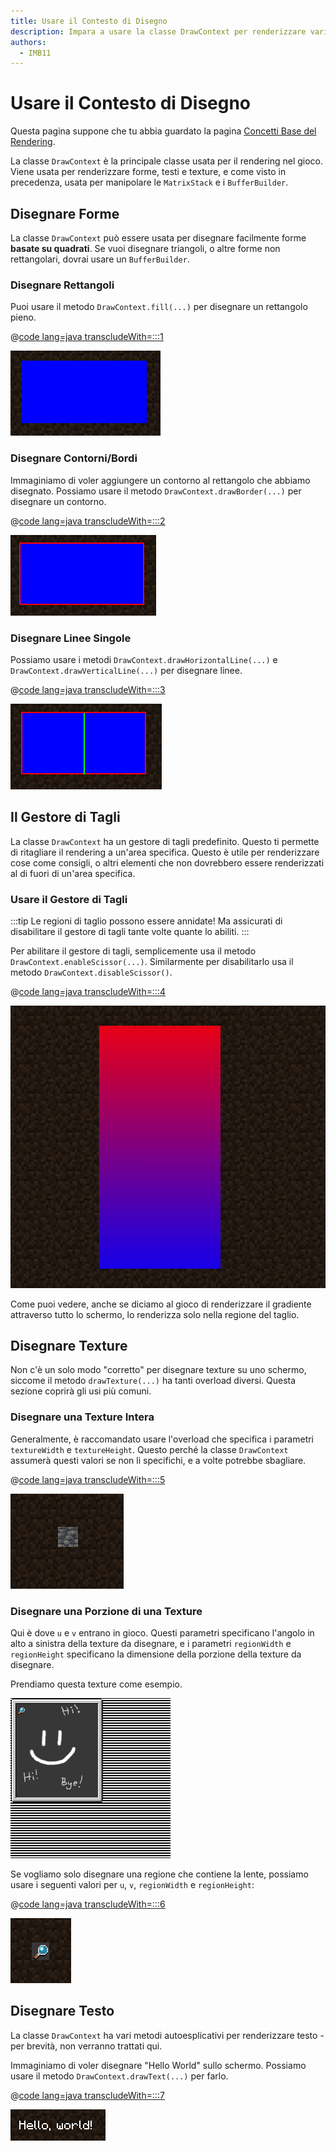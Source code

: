 ```yaml
---
title: Usare il Contesto di Disegno
description: Impara a usare la classe DrawContext per renderizzare varie forme, testi e texture.
authors:
  - IMB11
---
```


# Usare il Contesto di Disegno

Questa pagina suppone che tu abbia guardato la pagina [Concetti Base del Rendering](./basic-concepts).

La classe `DrawContext` è la principale classe usata per il rendering nel gioco. Viene usata per renderizzare forme, testi e texture, e come visto in precedenza, usata per manipolare le `MatrixStack` e i `BufferBuilder`.

## Disegnare Forme

La classe `DrawContext` può essere usata per disegnare facilmente forme **basate su quadrati**. Se vuoi disegnare triangoli, o altre forme non rettangolari, dovrai usare un `BufferBuilder`.

### Disegnare Rettangoli

Puoi usare il metodo `DrawContext.fill(...)` per disegnare un rettangolo pieno.

@[code lang=java transcludeWith=:::1](@/reference/latest/src/client/java/com/example/docs/rendering/DrawContextExampleScreen.java)

![Un rettangolo](/assets/develop/rendering/draw-context-rectangle.png)

### Disegnare Contorni/Bordi

Immaginiamo di voler aggiungere un contorno al rettangolo che abbiamo disegnato. Possiamo usare il metodo `DrawContext.drawBorder(...)` per disegnare un contorno.

@[code lang=java transcludeWith=:::2](@/reference/latest/src/client/java/com/example/docs/rendering/DrawContextExampleScreen.java)

![Rettangolo con bordo](/assets/develop/rendering/draw-context-rectangle-border.png)

### Disegnare Linee Singole

Possiamo usare i metodi `DrawContext.drawHorizontalLine(...)` e `DrawContext.drawVerticalLine(...)` per disegnare linee.

@[code lang=java transcludeWith=:::3](@/reference/latest/src/client/java/com/example/docs/rendering/DrawContextExampleScreen.java)

![Linee](/assets/develop/rendering/draw-context-lines.png)

## Il Gestore di Tagli

La classe `DrawContext` ha un gestore di tagli predefinito. Questo ti permette di ritagliare il rendering a un'area specifica. Questo è utile per renderizzare cose come consigli, o altri elementi che non dovrebbero essere renderizzati al di fuori di un'area specifica.

### Usare il Gestore di Tagli

:::tip
Le regioni di taglio possono essere annidate! Ma assicurati di disabilitare il gestore di tagli tante volte quante lo abiliti.
:::

Per abilitare il gestore di tagli, semplicemente usa il metodo `DrawContext.enableScissor(...)`. Similarmente per disabilitarlo usa il metodo `DrawContext.disableScissor()`.

@[code lang=java transcludeWith=:::4](@/reference/latest/src/client/java/com/example/docs/rendering/DrawContextExampleScreen.java)

![Regione di taglio in azione](/assets/develop/rendering/draw-context-scissor.png)

Come puoi vedere, anche se diciamo al gioco di renderizzare il gradiente attraverso tutto lo schermo, lo renderizza solo nella regione del taglio.

## Disegnare Texture

Non c'è un solo modo "corretto" per disegnare texture su uno schermo, siccome il metodo `drawTexture(...)` ha tanti overload diversi. Questa sezione coprirà gli usi più comuni.

### Disegnare una Texture Intera

Generalmente, è raccomandato usare l'overload che specifica i parametri `textureWidth` e `textureHeight`. Questo perché la classe `DrawContext` assumerà questi valori se non li specifichi, e a volte potrebbe sbagliare.

@[code lang=java transcludeWith=:::5](@/reference/latest/src/client/java/com/example/docs/rendering/DrawContextExampleScreen.java)

![Esempio di tutta la texture disegnata](/assets/develop/rendering/draw-context-whole-texture.png)

### Disegnare una Porzione di una Texture

Qui è dove `u` e `v` entrano in gioco. Questi parametri specificano l'angolo in alto a sinistra della texture da disegnare, e i parametri `regionWidth` e `regionHeight` specificano la dimensione della porzione della texture da disegnare.

Prendiamo questa texture come esempio.

![Texture del Libro di Ricette](/assets/develop/rendering/draw-context-recipe-book-background.png)

Se vogliamo solo disegnare una regione che contiene la lente, possiamo usare i seguenti valori per `u`, `v`, `regionWidth` e `regionHeight`:

@[code lang=java transcludeWith=:::6](@/reference/latest/src/client/java/com/example/docs/rendering/DrawContextExampleScreen.java)

![Regione di Texture](/assets/develop/rendering/draw-context-region-texture.png)

## Disegnare Testo

La classe `DrawContext` ha vari metodi autoesplicativi per renderizzare testo - per brevità, non verranno trattati qui.

Immaginiamo di voler disegnare "Hello World" sullo schermo. Possiamo usare il metodo `DrawContext.drawText(...)` per farlo.

@[code lang=java transcludeWith=:::7](@/reference/latest/src/client/java/com/example/docs/rendering/DrawContextExampleScreen.java)

![Disegnare testo](/assets/develop/rendering/draw-context-text.png)
